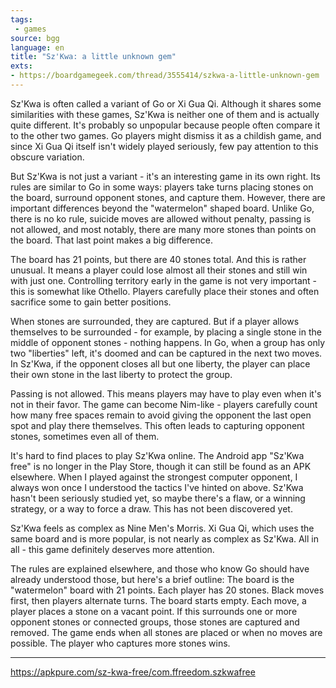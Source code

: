 ```yaml
---
tags:
 - games
source: bgg
language: en
title: "Sz'Kwa: a little unknown gem"
exts:
- https://boardgamegeek.com/thread/3555414/szkwa-a-little-unknown-gem
---
```

Sz'Kwa is often called a variant of Go or Xi Gua Qi. Although it shares some similarities with these games, Sz'Kwa is neither one of them and is actually quite different. It's probably so unpopular because people often compare it to the other two games. Go players might dismiss it as a childish game, and since Xi Gua Qi itself isn't widely played seriously, few pay attention to this obscure variation.

But Sz'Kwa is not just a variant - it's an interesting game in its own right. Its rules are similar to Go in some ways: players take turns placing stones on the board, surround opponent stones, and capture them. However, there are important differences beyond the "watermelon" shaped board. Unlike Go, there is no ko rule, suicide moves are allowed without penalty, passing is not allowed, and most notably, there are many more stones than points on the board. That last point makes a big difference.

The board has 21 points, but there are 40 stones total. And this is rather unusual. It means a player could lose almost all their stones and still win with just one. Controlling territory early in the game is not very important - this is somewhat like Othello. Players carefully place their stones and often sacrifice some to gain better positions.

When stones are surrounded, they are captured. But if a player allows themselves to be surrounded - for example, by placing a single stone in the middle of opponent stones - nothing happens. In Go, when a group has only two "liberties" left, it's doomed and can be captured in the next two moves. In Sz'Kwa, if the opponent closes all but one liberty, the player can place their own stone in the last liberty to protect the group.

Passing is not allowed. This means players may have to play even when it's not in their favor. The game can become Nim-like - players carefully count how many free spaces remain to avoid giving the opponent the last open spot and play there themselves. This often leads to capturing opponent stones, sometimes even all of them.

It's hard to find places to play Sz'Kwa online. The Android app "Sz'Kwa free" is no longer in the Play Store, though it can still be found as an APK elsewhere. When I played against the strongest computer opponent, I always won once I understood the tactics I've hinted on above. Sz'Kwa hasn't been seriously studied yet, so maybe there's a flaw, or a winning strategy, or a way to force a draw. This has not been discovered yet.

Sz'Kwa feels as complex as Nine Men's Morris. Xi Gua Qi, which uses the same board and is more popular, is not nearly as complex as Sz'Kwa. All in all - this game definitely deserves more attention.

The rules are explained elsewhere, and those who know Go should have already understood those, but here's a brief outline: The board is the "watermelon" board with 21 points. Each player has 20 stones. Black moves first, then players alternate turns. The board starts empty. Each move, a player places a stone on a vacant point. If this surrounds one or more opponent stones or connected groups, those stones are captured and removed. The game ends when all stones are placed or when no moves are possible. The player who captures more stones wins.

--------------

https://apkpure.com/sz-kwa-free/com.ffreedom.szkwafree

